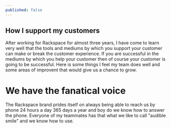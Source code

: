 ```yaml
---
published: false
---
```

## How I support my customers


After working for Rackspace for almost three years, I have come to learn very well that the tools and mediums by which you support your customer can make or break the customer experience. If you are successful in the mediums by which you help your customer then of course your customer is going to be successful. Here is some things I feel my team does well and some areas of improvent that would give us a chance to grow. 

# We have the fanatical voice 

The Rackspace brand prides itself on always being able to reach us by phone 24 hours a day 365 days a year and boy do we know how to answer the phone. Everyone of my teammates has that what we like to call "audible smile" and we know how to use.  